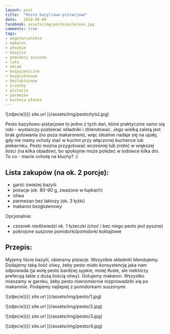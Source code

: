 ```yaml
---
layout: post
title:  "Pesto bazyliowo-pistacjowe"
date:   2018-08-09
facebook: assets/img/pesto/polecane.jpg
comments: true
tags:
- wegetariańskie
- makaron
- włoskie
- bazylia
- pomidory suszone
- lato
- obiad
- bezpszeniczne
- bezglutenowe
- bezlaktozowe 
- orzechy
- pistacje
- parmezan
- kuchnia włoska
---
```


![zdjecie]({{ site.url }}/assets/img/pesto/tytul.jpg)

Pesto bazyliowo-pistacjowe to jedno z tych dań, które praktycznie samo się robi - wystarczy pozbierać składniki i zblendować. Jego wielką zaletą jest brak gotowania (no poza makaronem), więc idealnie nadaje się na upały, gdy nie mamy ochoty stać w kuchni przy włączonej kuchence lub piekarniku. 
Pesto można przygotować wcześniej lub zrobić w większej ilości (na kilka obiadów), bo spokojnie może poleżeć w lodówce kilka dni. 
To co - macie ochotę na kluchy? :)

## Lista zakupów (na ok. 2 porcje):

* garść świeżej bazylii
* pistacje (ok. 80-90 g, zważone w łupkach)
* oliwa
* parmezan bez laktozy (ok. 3 łyżki)
* makaron bezglutenowy

Opcjonalnie:
* czosnek niedźwiedzi ok. 1 łyżeczki (choć i bez niego pesto jest pyszne)
* pokrojone suszone pomidorki/pomidorki koktajlowe

## Przepis:

Myjemy liście bazylii, obieramy pistacje. Wszystkie składniki blendujemy. Dodajemy taką ilość oliwy, żeby pesto miało konsystencję jaka nam odpowiada (ja wolę pesto bardziej sypkie, mniej tłuste, ale niektórzy preferują takie z dużą ilością oliwy). Gotujemy makaron. Wszystko mieszamy w garnku, żeby pesto równomiernie rozprowadziło się po makaronie. Podajemy najlepiej z pomidorkami suszonymi.

![zdjecie]({{ site.url }}/assets/img/pesto/1.jpg)

![zdjecie]({{ site.url }}/assets/img/pesto/2.jpg)

![zdjecie]({{ site.url }}/assets/img/pesto/3.jpg)

![zdjecie]({{ site.url }}/assets/img/pesto/4.jpg)